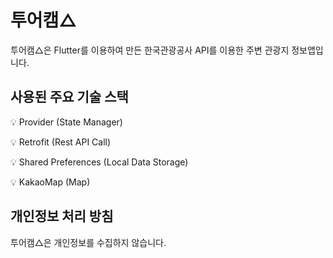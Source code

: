 # 투어캠△

투어캠△은 Flutter를 이용하여 만든 한국관광공사 API를 이용한 주변 관광지 정보앱입니다.

## 사용된 주요 기술 스택

:bulb: Provider (State Manager)

:bulb: Retrofit (Rest API Call)

:bulb: Shared Preferences (Local Data Storage)

:bulb: KakaoMap (Map)

## 개인정보 처리 방침
투어캠△은 개인정보를 수집하지 않습니다.
